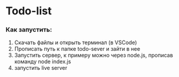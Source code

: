 # Todo-list
### Как запустить: 
1. Скачать файлы и открыть терминал (в VSCode)
2. Прописать путь к папке todo-sever и зайти в нее
3. Запустить сервер, к примеру можно через node.js, прописав команду node index.js
4. запустить live server
